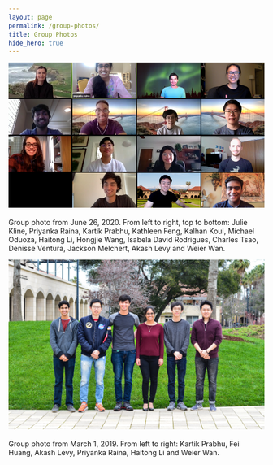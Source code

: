 ```yaml
---
layout: page
permalink: /group-photos/
title: Group Photos
hide_hero: true
---
```

<div>
<p>
<img src="/assets/images/group_photo_jun_26_2020.png" width="800" align="center" style="padding-right: 30px; padding-bottom: 20px;">  
Group photo from June 26, 2020. From left to right, top to bottom: Julie Kline, Priyanka Raina, Kartik Prabhu, Kathleen Feng, Kalhan Koul, Michael Oduoza, Haitong Li, Hongjie Wang, Isabela David Rodrigues, Charles Tsao, Denisse Ventura, Jackson Melchert, Akash Levy and Weier Wan.
</p> 
</div>

<div>
<p>
<img src="/assets/images/group_photo_mar_1_2019_small.jpg" width="800" align="center" style="padding-right: 30px; padding-bottom: 20px;">  
Group photo from March 1, 2019. From left to right: Kartik Prabhu, Fei Huang, Akash Levy, Priyanka Raina, Haitong Li and Weier Wan.
</p>  
</div>
